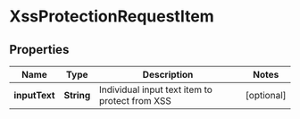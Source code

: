 
# XssProtectionRequestItem

## Properties
Name | Type | Description | Notes
------------ | ------------- | ------------- | -------------
**inputText** | **String** | Individual input text item to protect from XSS |  [optional]




